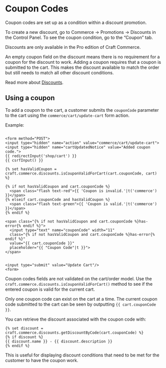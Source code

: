 # Coupon Codes

Coupon codes are set up as a condition within a discount promotion. 

To create a new discount, go to Commerce → Promotions → Discounts in the Control Panel. 
To see the coupon condition, go to the “Coupon” tab.

Discounts are only available in the Pro edition of Craft Commerce.

An empty coupon field on the discount means there is no requirement for a coupon
for the discount to work. Adding a coupon requires that a coupon is submitted to 
the cart. This makes the discount available to match the order but still needs to match all other discount conditions.

Read more about [Discounts](discounts.md).

## Using a coupon

To add a coupon to the cart, a customer submits the `couponCode` parameter to the cart using the `commerce/cart/update-cart` form action.

Example:

```twig

<form method="POST">
<input type="hidden" name="action" value="commerce/cart/update-cart">
<input type="hidden" name="cartUpdatedNotice" value="Added coupon code.">
{{ redirectInput('shop/cart') }}
{{ csrfInput() }}

{% set hasValidCoupon = craft.commerce.discounts.isCouponValidForCart(cart.couponCode, cart) %}

{% if not hasValidCoupon and cart.couponCode %}
  <span class="flash text-red">{{ 'Coupon is invalid.'|t('commerce') }}</span>
{% elseif cart.couponCode and hasValidCoupon %}
  <span class="flash text-green">{{ 'Coupon is valid.'|t('commerce') }}</span>
{% endif %}
                        
<span class="{% if not hasValidCoupon and cart.couponCode %}has-error{% endif %}">
  <input type="text" name="couponCode" width="11"
  class="{% if not hasValidCoupon and cart.couponCode %}has-error{% endif %}"
  value="{{ cart.couponCode }}"
  placeholder="{{ "Coupon Code"|t }}">
</span>


<input type="submit" value="Update Cart"/>
<form>
```

Coupon codes fields are not validated on the cart/order model. Use the `craft.commerce.discounts.isCouponValidForCart()` method to see if the entered coupon is valid for the current cart.

Only one coupon code can exist on the cart at a time. The current coupon code 
submitted to the cart can be seen by outputting `{{ cart.couponCode }}`.

You can retrieve the discount associated with the coupon code with:

```twig
{% set discount = craft.commerce.discounts.getDiscountByCode(cart.couponCode) %}
{% if discount %}
{{ discount.name }} - {{ discount.description }}
{% endif %}
```

This is useful for displaying discount conditions that need to be met for the customer to have the coupon work.



 

 
